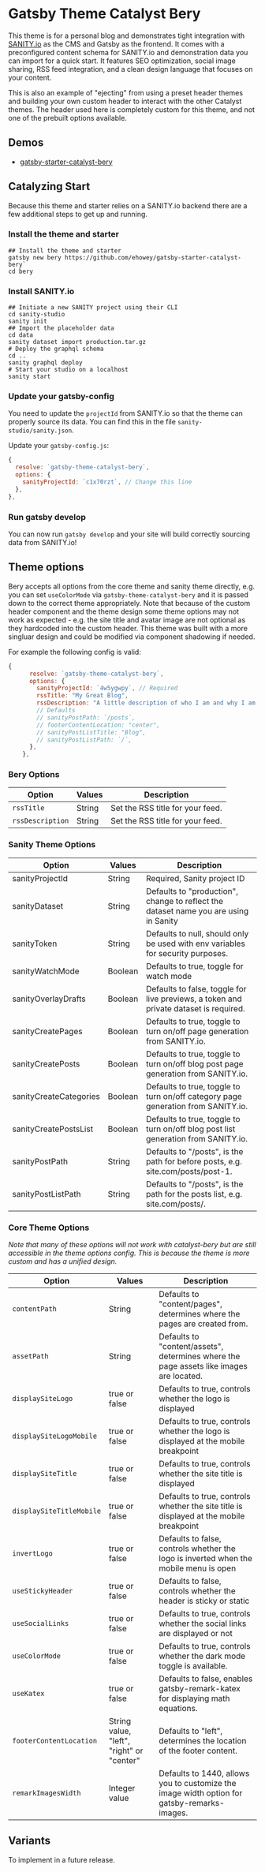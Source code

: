 # Gatsby Theme Catalyst Bery

This theme is for a personal blog and demonstrates tight integration with [SANITY.io](https://www.sanity.io/) as the CMS and Gatsby as the frontend. It comes with a preconfigured content schema for SANITY.io and demonstration data you can import for a quick start. It features SEO optimization, social image sharing, RSS feed integration, and a clean design language that focuses on your content.

This is also an example of "ejecting" from using a preset header themes and building your own custom header to interact with the other Catalyst themes. The header used here is completely custom for this theme, and not one of the prebuilt options available.

## Demos

- [gatsby-starter-catalyst-bery](https://gatsby-starter-catalyst-bery.netlify.app/)

## Catalyzing Start

Because this theme and starter relies on a SANITY.io backend there are a few additional steps to get up and running.

### Install the theme and starter

```shell
## Install the theme and starter
gatsby new bery https://github.com/ehowey/gatsby-starter-catalyst-bery`
cd bery
```

### Install SANITY.io

```shell
## Initiate a new SANITY project using their CLI
cd sanity-studio
sanity init
## Import the placeholder data
cd data
sanity dataset import production.tar.gz
# Deploy the graphql schema
cd ..
sanity graphql deploy
# Start your studio on a localhost
sanity start
```

### Update your gatsby-config

You need to update the `projectId` from SANITY.io so that the theme can properly source its data. You can find this in the file `sanity-studio/sanity.json`.

Update your `gatsby-config.js`:

```js
{
  resolve: `gatsby-theme-catalyst-bery`,
  options: {
    sanityProjectId: `c1x70rzt`, // Change this line
  },
},
```

### Run gatsby develop

You can now run `gatsby develop` and your site will build correctly sourcing data from SANITY.io!

## Theme options

Bery accepts all options from the core theme and sanity theme directly, e.g. you can set `useColorMode` via `gatsby-theme-catalyst-bery` and it is passed down to the correct theme appropriately. Note that because of the custom header component and the theme design some theme options may not work as expected - e.g. the site title and avatar image are not optional as they hardcoded into the custom header. This theme was built with a more singluar design and could be modified via component shadowing if needed.

For example the following config is valid:

```js
{
      resolve: `gatsby-theme-catalyst-bery`,
      options: {
        sanityProjectId: `4w5ygwpy`, // Required
        rssTitle: "My Great Blog",
        rssDescription: "A little description of who I am and why I am great.",
        // Defaults
        // sanityPostPath: `/posts`,
        // footerContentLocation: "center",
        // sanityPostListTitle: "Blog",
        // sanityPostListPath: `/`,
      },
    },
```

### Bery Options

| Option           | Values | Description                      |
| ---------------- | ------ | -------------------------------- |
| `rssTitle`       | String | Set the RSS title for your feed. |
| `rssDescription` | String | Set the RSS title for your feed. |

### Sanity Theme Options

| Option                 | Values  | Description                                                                           |
| ---------------------- | ------- | ------------------------------------------------------------------------------------- |
| sanityProjectId        | String  | Required, Sanity project ID                                                           |
| sanityDataset          | String  | Defaults to "production", change to reflect the dataset name you are using in Sanity  |
| sanityToken            | String  | Defaults to null, should only be used with env variables for security purposes.       |
| sanityWatchMode        | Boolean | Defaults to true, toggle for watch mode                                               |
| sanityOverlayDrafts    | Boolean | Defaults to false, toggle for live previews, a token and private dataset is required. |
| sanityCreatePages      | Boolean | Defaults to true, toggle to turn on/off page generation from SANITY.io.               |
| sanityCreatePosts      | Boolean | Defaults to true, toggle to turn on/off blog post page generation from SANITY.io.     |
| sanityCreateCategories | Boolean | Defaults to true, toggle to turn on/off category page generation from SANITY.io.      |
| sanityCreatePostsList  | Boolean | Defaults to true, toggle to turn on/off blog post list generation from SANITY.io.     |
| sanityPostPath         | String  | Defaults to "/posts", is the path for before posts, e.g. site.com/posts/post-1.       |
| sanityPostListPath     | String  | Defaults to "/posts", is the path for the posts list, e.g. site.com/posts/.           |

### Core Theme Options

_Note that many of these options will not work with catalyst-bery but are still accessible in the theme options config. This is because the theme is more custom and has a unified design._

| Option                   | Values                                    | Description                                                                                 |
| ------------------------ | ----------------------------------------- | ------------------------------------------------------------------------------------------- |
| `contentPath`            | String                                    | Defaults to "content/pages", determines where the pages are created from.                   |
| `assetPath`              | String                                    | Defaults to "content/assets", determines where the page assets like images are located.     |
| `displaySiteLogo`        | true or false                             | Defaults to true, controls whether the logo is displayed                                    |
| `displaySiteLogoMobile`  | true or false                             | Defaults to true, controls whether the logo is displayed at the mobile breakpoint           |
| `displaySiteTitle`       | true or false                             | Defaults to true, controls whether the site title is displayed                              |
| `displaySiteTitleMobile` | true or false                             | Defaults to true, controls whether the site title is displayed at the mobile breakpoint     |
| `invertLogo`             | true or false                             | Defaults to false, controls whether the logo is inverted when the mobile menu is open       |
| `useStickyHeader`        | true or false                             | Defaults to false, controls whether the header is sticky or static                          |
| `useSocialLinks`         | true or false                             | Defaults to true, controls whether the social links are displayed or not                    |
| `useColorMode`           | true or false                             | Defaults to true, controls whether the dark mode toggle is available.                       |
| `useKatex`               | true or false                             | Defaults to false, enables gatsby-remark-katex for displaying math equations.               |
| `footerContentLocation`  | String value, "left", "right" or "center" | Defaults to "left", determines the location of the footer content.                          |
| `remarkImagesWidth`      | Integer value                             | Defaults to 1440, allows you to customize the image width option for gatsby-remarks-images. |

## Variants

To implement in a future release.
